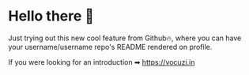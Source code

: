 # Hello there 👋  

Just trying out this new cool feature from Github🔥, where you can have your username/username repo's README rendered on profile.

If you were looking for an introduction ➡ https://vocuzi.in
